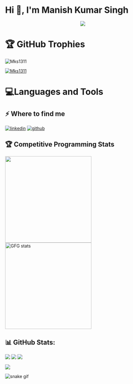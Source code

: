 <!--

- 🔭 I’m currently working on ...
- 🌱 I’m currently learning ...
- 👯 I’m looking to collaborate on ...
- 🤔 I’m looking for help with ...
- 💬 Ask me about ...
- 📫 How to reach me: ...
- 😄 Pronouns: ...
- ⚡ Fun fact: ...
-->

<h1>Hi 👋, I'm Manish Kumar Singh</h1>
<p align="center">
<img src="https://readme-typing-svg.herokuapp.com?color=E22FE4&width=380&height=28&lines=Emerging+Software+Engineer..;Open-Source+Enthusiast..;AI+Innovator..;Problem+Solver..;Nice+To+Meet+You+....&center=true"></a></p>

# 🏆 GitHub Trophies
<p align="left"> <img src="https://komarev.com/ghpvc/?username=Mks1311&label=Profile%20views&color=0e75b6&style=flat" alt="Mks1311" /> </p>
<p><a href="https://github.com/ryo-ma/github-profile-trophy"><img src="https://github-profile-trophy.vercel.app/?username=Mks1311" alt="Mks1311" /></a></p>


<h1 align="left">💻Languages and Tools</h1>
<!-- Icons stay the same as your original -->

<!-- [Same icon section from your original code remains unchanged] -->

<h2>⚡️ Where to find me</h2>
<p>
<a target="_blank" href="https://www.linkedin.com/in/Mks1311/" style="display: inline-block;">
<img src="https://img.shields.io/badge/linkedin-logo?style=for-the-badge&logo=linkedin&logoColor=white&color=%230a77b6" alt="linkedin" />
</a>
<a target="_blank" href="https://github.com/Mks1311" style="display: inline-block;">
<img src="https://img.shields.io/badge/github-logo?style=for-the-badge&logo=github&logoColor=white&color=black" alt="github" />
</a>
</p>

## 🏆 Competitive Programming Stats
<p>
<a href="https://leetcode.com/Mks1311/">
  <img height="280em" src="https://leetcard.jacoblin.cool/Mks1311?theme=dark&font=PT%20Serif&ext=contest">
</a>
<a href="https://www.geeksforgeeks.org/user/manish31311/">
  <img height="280em" src="https://gfgstatscard.vercel.app/manish31311" alt="GFG stats" />
</a>
</p>

## 📊 GitHub Stats:

![](https://github-readme-stats.vercel.app/api/top-langs/?username=Mks1311&theme=radical&border=false&include_all_commits=true&count_private=true&layout=compact)
![](https://github-readme-stats.vercel.app/api?username=Mks1311&theme=radical&hide_border=false&include_all_commits=true&count_private=true)
![](https://github-readme-streak-stats.herokuapp.com/?user=Mks1311&theme=radical&hide_border=false&include_all_commits=true&count_private=true)

![](https://github-profile-summary-cards.vercel.app/api/cards/profile-details?username=Mks1311&theme=radical&hide_border=false&include_all_commits=true&count_private=true)

![snake gif](https://github.com/Mks1311/Mks1311/blob/output/github-contribution-grid-snake.svg)
